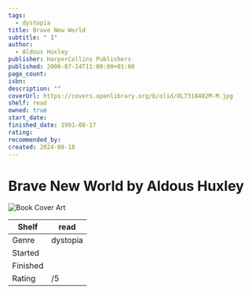 ```yaml
---
tags:
  - dystopia
title: Brave New World
subtitle: " 1"
author:
  - Aldous Huxley
publisher: HarperCollins Publishers
published: 2006-07-14T11:00:00+01:00
page_count: 
isbn: 
description: ""
coverUrl: https://covers.openlibrary.org/b/olid/OL7318402M-M.jpg
shelf: read
owned: true
start_date: 
finished_date: 1991-08-17
rating: 
recommended_by: 
created: 2024-08-18
---
```


# Brave New World by Aldous Huxley

![Book Cover Art](https://covers.openlibrary.org/b/olid/OL7318402M-M.jpg)

| Shelf | read |
| --- | --- |
| Genre | dystopia |
| Started |  |
| Finished |  |
| Rating | /5 |

